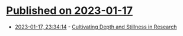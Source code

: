 # [Published on 2023-01-17](index.md)

* [2023-01-17, 23:34:14](https://news.ycombinator.com/item?id=34421070) - [Cultivating Depth and Stillness in Research](https://andymatuschak.org/stillness/)
